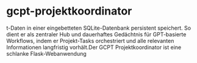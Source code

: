 # gcpt-projektkoordinator
t-Daten in einer eingebetteten SQLite-Datenbank persistent speichert.   So dient er als zentraler Hub und dauerhaftes Gedächtnis für GPT-basierte Workflows, indem er Projekt-Tasks orchestriert und alle relevanten Informationen langfristig vorhält.Der GCPT Projektkoordinator ist eine schlanke Flask-Webanwendung
